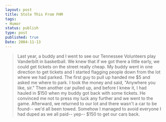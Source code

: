 ```yaml
---
layout: post
title: Stole This From FHM
tags:
- Humor
status: publish
type: post
published: true
Date: 2004-11-13
---
```

> Last year, a buddy and I went to see our Tennessee Volunteers play Vanderbilt in basketball.  We knew that if we got there a little early, we could get tickets on the street really cheap.  My buddy went in one direction to get tickets and I started flagging people down from the lot where we had parked.  The first guy to pull up handed me $5 and asked me where to park.  I took the money and said, "Anywhere you like, sir."  Then another car pulled up, and before I knew it, I had hauled in $150 when my buddy got back with some tickets.  He convinced me not to press my luck any further and we went to the game.  Afterward, we returned to our lot and there wasn't a car to be found-- we'd all been towed.  Somehow I managed to avoid everyone I had duped as we all paid-- yep-- $150 to get our cars back.
